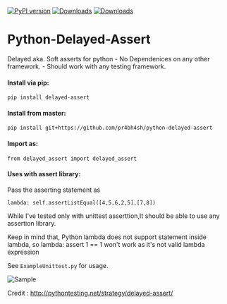 [![PyPI version](https://badge.fury.io/py/delayed-assert.svg)](https://badge.fury.io/py/delayed-assert)
[![Downloads](https://pepy.tech/badge/delayed-assert)](https://pepy.tech/project/delayed-assert)
[![Downloads](https://pepy.tech/badge/delayed-assert/month)](https://pepy.tech/project/delayed-assert)
# Python-Delayed-Assert

Delayed aka. Soft asserts for python
    - No Dependenices on any other framework.
    - Should work with any testing framework.

#### Install via pip:
    pip install delayed-assert 
    
#### Install from master:
    pip install git+https://github.com/pr4bh4sh/python-delayed-assert

#### Import as:

    from delayed_assert import delayed_assert

#### Uses with assert library:
Pass the asserting statement as

    lambda: self.assertListEqual([4,5,6,2,5],[7,8])
While I've tested only with unittest asserttion,It should be able to use any assertion library.

Keep in mind that, Python lambda does not support statement inside lambda, so
    lambda: assert 1 == 1
won't work as it's not valid lambda expression

See `ExampleUnittest.py` for usage.

![Sample](https://github.com/pr4bh4sh/python-delayed-assert/blob/master/sample.jpg)


Credit : <http://pythontesting.net/strategy/delayed-assert/>
